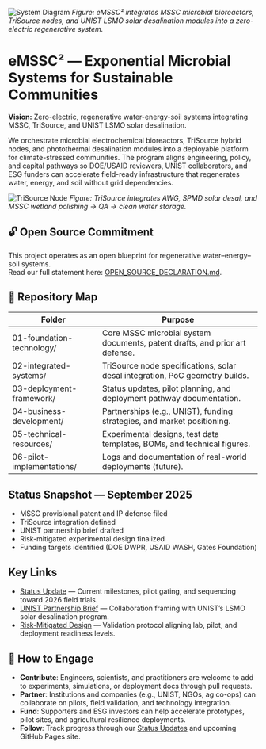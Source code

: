 ![System Diagram](05-technical-resources/figures/system-diagram.png)
*Figure: eMSSC² integrates MSSC microbial bioreactors, TriSource nodes, and UNIST LSMO solar desalination modules into a zero-electric regenerative system.*

# eMSSC² — Exponential Microbial Systems for Sustainable Communities

**Vision:** Zero-electric, regenerative water-energy-soil systems integrating MSSC, TriSource, and UNIST LSMO solar desalination.

We orchestrate microbial electrochemical bioreactors, TriSource hybrid nodes, and photothermal desalination modules into a deployable platform for climate-stressed communities. The program aligns engineering, policy, and capital pathways so DOE/USAID reviewers, UNIST collaborators, and ESG funders can accelerate field-ready infrastructure that regenerates water, energy, and soil without grid dependencies.

![TriSource Node](05-technical-resources/figures/trisource_node_simple.svg)
*Figure: TriSource integrates AWG, SPMD solar desal, and MSSC wetland polishing → QA → clean water storage.*

## 🔓 Open Source Commitment
This project operates as an open blueprint for regenerative water–energy–soil systems.  
Read our full statement here: [OPEN_SOURCE_DECLARATION.md](OPEN_SOURCE_DECLARATION.md).

## 📂 Repository Map

| Folder | Purpose |
|--------|---------|
| 01-foundation-technology/ | Core MSSC microbial system documents, patent drafts, and prior art defense. |
| 02-integrated-systems/ | TriSource node specifications, solar desal integration, PoC geometry builds. |
| 03-deployment-framework/ | Status updates, pilot planning, and deployment pathway documentation. |
| 04-business-development/ | Partnerships (e.g., UNIST), funding strategies, and market positioning. |
| 05-technical-resources/ | Experimental designs, test data templates, BOMs, and technical figures. |
| 06-pilot-implementations/ | Logs and documentation of real-world deployments (future). |

## Status Snapshot — September 2025

- MSSC provisional patent and IP defense filed
- TriSource integration defined
- UNIST partnership brief drafted
- Risk-mitigated experimental design finalized
- Funding targets identified (DOE DWPR, USAID WASH, Gates Foundation)

## Key Links

- [Status Update](docs/03-deployment-framework/README.md) — Current milestones, pilot gating, and sequencing toward 2026 field trials.
- [UNIST Partnership Brief](docs/04-business-development/pitch-materials/UNIST-Partnership-Brief.md) — Collaboration framing with UNIST’s LSMO solar desalination program.
- [Risk-Mitigated Design](docs/05-technical-resources/experiments/Risk_Mitigated_Design_Sept2025.md) — Validation protocol aligning lab, pilot, and deployment readiness levels.

## 🤝 How to Engage

- **Contribute**: Engineers, scientists, and practitioners are welcome to add to experiments, simulations, or deployment docs through pull requests.  
- **Partner**: Institutions and companies (e.g., UNIST, NGOs, ag co-ops) can collaborate on pilots, field validation, and technology integration.  
- **Fund**: Supporters and ESG investors can help accelerate prototypes, pilot sites, and agricultural resilience deployments.  
- **Follow**: Track progress through our [Status Updates](03-deployment-framework/README_Status_Sept2025.md) and upcoming GitHub Pages site.
